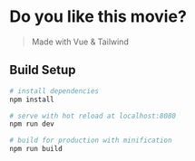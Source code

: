 # Do you like this movie?

> Made with Vue & Tailwind

## Build Setup

``` bash
# install dependencies
npm install

# serve with hot reload at localhost:8080
npm run dev

# build for production with minification
npm run build
```
